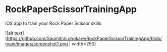 # RockPaperScissorTrainingApp

iOS app to train your Rock Paper Scissor skills

![alt text](https://github.com/SaumitraLohokare/RockPaperScissorTrainingApp/blob/main/images/screenshot1.png | width=250)
